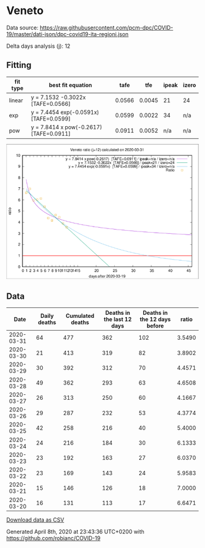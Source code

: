 # Veneto

Data source: https://raw.githubusercontent.com/pcm-dpc/COVID-19/master/dati-json/dpc-covid19-ita-regioni.json

Delta days analysis (j): 12

## Fitting 
|fit type|best fit equation|tafe|tfe|ipeak|izero|
|-------|-----|--------|------|---|---|
|linear|y = 7.1532 -0.3022x  [TAFE=0.0566]|0.0566|0.0045|21|24|
|exp|y = 7.4454 exp(-0.0591x)  [TAFE=0.0599]|0.0599|0.0022|34|n/a|
|pow|y = 7.8414 x pow(-0.2617)  [TAFE=0.0911]|0.0911|0.0052|n/a|n/a|

![Plot](COVID-19_veneto_j12_2020-03-31.png)

## Data
|Date|Daily deaths|Cumulated deaths|Deaths in the last 12 days|Deaths in the 12 days before|ratio|
|----|----------|-----------|-------|--------------------|-----|
|2020-03-31|64|477|362|102|3.5490|
|2020-03-30|21|413|319|82|3.8902|
|2020-03-29|30|392|312|70|4.4571|
|2020-03-28|49|362|293|63|4.6508|
|2020-03-27|26|313|250|60|4.1667|
|2020-03-26|29|287|232|53|4.3774|
|2020-03-25|42|258|216|40|5.4000|
|2020-03-24|24|216|184|30|6.1333|
|2020-03-23|23|192|163|27|6.0370|
|2020-03-22|23|169|143|24|5.9583|
|2020-03-21|15|146|126|18|7.0000|
|2020-03-20|16|131|113|17|6.6471|

[Download data as CSV](COVID-19_veneto_j12_2020-03-31.csv)

Generated April 8th, 2020 at 23:43:36 UTC+0200 with https://github.com/robianc/COVID-19
